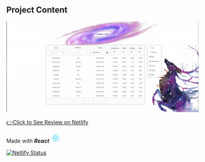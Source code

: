 ## Project Content

<p align="left">
  <img src="gjg-frontend.gif" width="900px" title="gif">
</p>

[:point_right:Click to See Review on Netlify](https://60d4c5de7d4ff94be1d9d21d--wonderful-clarke-4e478a.netlify.app/)

Made with __*React*__ <img alt="React" width="26px" src="https://raw.githubusercontent.com/github/explore/80688e429a7d4ef2fca1e82350fe8e3517d3494d/topics/react/react.png" />

[![Netlify Status](https://api.netlify.com/api/v1/badges/6aca3d6e-9743-4891-8ab6-41c85772744f/deploy-status)](https://app.netlify.com/sites/hungry-clarke-6f7dc3/deploys)
